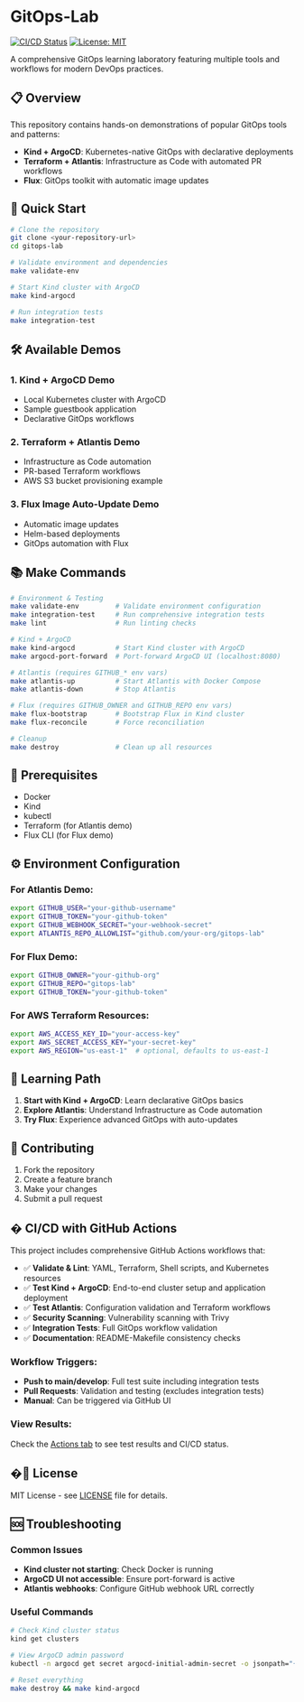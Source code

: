 # GitOps-Lab 

[![CI/CD Status](https://github.com/your-org/gitops-lab/workflows/GitOps%20Lab%20CI/CD/badge.svg)](https://github.com/your-org/gitops-lab/actions)
[![License: MIT](https://img.shields.io/badge/License-MIT-yellow.svg)](LICENSE)

A comprehensive GitOps learning laboratory featuring multiple tools and workflows for modern DevOps practices.

## 📋 Overview

This repository contains hands-on demonstrations of popular GitOps tools and patterns:

- **Kind + ArgoCD**: Kubernetes-native GitOps with declarative deployments
- **Terraform + Atlantis**: Infrastructure as Code with automated PR workflows  
- **Flux**: GitOps toolkit with automatic image updates

## 🎯 Quick Start

```bash
# Clone the repository
git clone <your-repository-url>
cd gitops-lab

# Validate environment and dependencies
make validate-env

# Start Kind cluster with ArgoCD
make kind-argocd

# Run integration tests
make integration-test
```

## 🛠️ Available Demos

### 1. Kind + ArgoCD Demo
- Local Kubernetes cluster with ArgoCD
- Sample guestbook application
- Declarative GitOps workflows

### 2. Terraform + Atlantis Demo
- Infrastructure as Code automation
- PR-based Terraform workflows
- AWS S3 bucket provisioning example

### 3. Flux Image Auto-Update Demo
- Automatic image updates
- Helm-based deployments
- GitOps automation with Flux

## 📚 Make Commands

```bash
# Environment & Testing
make validate-env         # Validate environment configuration
make integration-test     # Run comprehensive integration tests
make lint                 # Run linting checks

# Kind + ArgoCD
make kind-argocd          # Start Kind cluster with ArgoCD
make argocd-port-forward  # Port-forward ArgoCD UI (localhost:8080)

# Atlantis (requires GITHUB_* env vars)
make atlantis-up          # Start Atlantis with Docker Compose
make atlantis-down        # Stop Atlantis

# Flux (requires GITHUB_OWNER and GITHUB_REPO env vars)
make flux-bootstrap       # Bootstrap Flux in Kind cluster
make flux-reconcile       # Force reconciliation

# Cleanup
make destroy              # Clean up all resources
```

## 🔧 Prerequisites

- Docker
- Kind
- kubectl
- Terraform (for Atlantis demo)
- Flux CLI (for Flux demo)

## ⚙️ Environment Configuration

### For Atlantis Demo:
```bash
export GITHUB_USER="your-github-username"
export GITHUB_TOKEN="your-github-token"
export GITHUB_WEBHOOK_SECRET="your-webhook-secret"
export ATLANTIS_REPO_ALLOWLIST="github.com/your-org/gitops-lab"
```

### For Flux Demo:
```bash
export GITHUB_OWNER="your-github-org"
export GITHUB_REPO="gitops-lab"
export GITHUB_TOKEN="your-github-token"
```

### For AWS Terraform Resources:
```bash
export AWS_ACCESS_KEY_ID="your-access-key"
export AWS_SECRET_ACCESS_KEY="your-secret-key"
export AWS_REGION="us-east-1"  # optional, defaults to us-east-1
```

## 📖 Learning Path

1. **Start with Kind + ArgoCD**: Learn declarative GitOps basics
2. **Explore Atlantis**: Understand Infrastructure as Code automation
3. **Try Flux**: Experience advanced GitOps with auto-updates

## 🤝 Contributing

1. Fork the repository
2. Create a feature branch
3. Make your changes
4. Submit a pull request

## � CI/CD with GitHub Actions

This project includes comprehensive GitHub Actions workflows that:

- ✅ **Validate & Lint**: YAML, Terraform, Shell scripts, and Kubernetes resources
- ✅ **Test Kind + ArgoCD**: End-to-end cluster setup and application deployment
- ✅ **Test Atlantis**: Configuration validation and Terraform workflows  
- ✅ **Security Scanning**: Vulnerability scanning with Trivy
- ✅ **Integration Tests**: Full GitOps workflow validation
- ✅ **Documentation**: README-Makefile consistency checks

### Workflow Triggers:
- **Push to main/develop**: Full test suite including integration tests
- **Pull Requests**: Validation and testing (excludes integration tests)
- **Manual**: Can be triggered via GitHub UI

### View Results:
Check the [Actions tab](../../actions) to see test results and CI/CD status.

## �📝 License

MIT License - see [LICENSE](LICENSE) file for details.

## 🆘 Troubleshooting

### Common Issues

- **Kind cluster not starting**: Check Docker is running
- **ArgoCD UI not accessible**: Ensure port-forward is active
- **Atlantis webhooks**: Configure GitHub webhook URL correctly

### Useful Commands

```bash
# Check Kind cluster status
kind get clusters

# View ArgoCD admin password
kubectl -n argocd get secret argocd-initial-admin-secret -o jsonpath="{.data.password}" | base64 -d

# Reset everything
make destroy && make kind-argocd
```